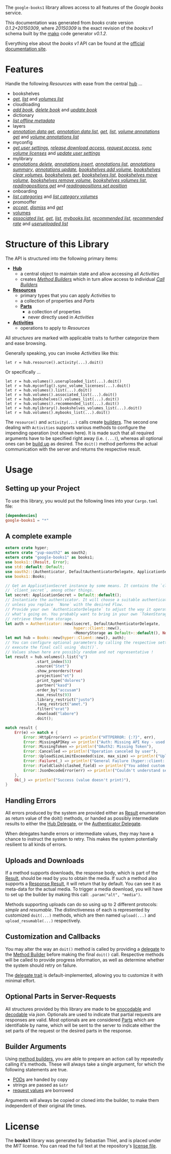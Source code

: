 <!---
DO NOT EDIT !
This file was generated automatically from 'src/mako/api/README.md.mako'
DO NOT EDIT !
-->
The `google-books1` library allows access to all features of the *Google books* service.

This documentation was generated from *books* crate version *0.1.2+20150309*, where *20150309* is the exact revision of the *books:v1* schema built by the [mako](http://www.makotemplates.org/) code generator *v0.1.2*.

Everything else about the *books* *v1* API can be found at the
[official documentation site](https://developers.google.com/books/docs/v1/getting_started).
# Features

Handle the following *Resources* with ease from the central [hub](http://byron.github.io/google-apis-rs/google-books1/struct.Books.html) ... 

* bookshelves
 * [*get*](http://byron.github.io/google-apis-rs/google-books1/struct.BookshelveGetCall.html), [*list*](http://byron.github.io/google-apis-rs/google-books1/struct.BookshelveListCall.html) and [*volumes list*](http://byron.github.io/google-apis-rs/google-books1/struct.BookshelveVolumeListCall.html)
* cloudloading
 * [*add book*](http://byron.github.io/google-apis-rs/google-books1/struct.CloudloadingAddBookCall.html), [*delete book*](http://byron.github.io/google-apis-rs/google-books1/struct.CloudloadingDeleteBookCall.html) and [*update book*](http://byron.github.io/google-apis-rs/google-books1/struct.CloudloadingUpdateBookCall.html)
* dictionary
 * [*list offline metadata*](http://byron.github.io/google-apis-rs/google-books1/struct.DictionaryListOfflineMetadataCall.html)
* layers
 * [*annotation data get*](http://byron.github.io/google-apis-rs/google-books1/struct.LayerAnnotationDataGetCall.html), [*annotation data list*](http://byron.github.io/google-apis-rs/google-books1/struct.LayerAnnotationDataListCall.html), [*get*](http://byron.github.io/google-apis-rs/google-books1/struct.LayerGetCall.html), [*list*](http://byron.github.io/google-apis-rs/google-books1/struct.LayerListCall.html), [*volume annotations get*](http://byron.github.io/google-apis-rs/google-books1/struct.LayerVolumeAnnotationGetCall.html) and [*volume annotations list*](http://byron.github.io/google-apis-rs/google-books1/struct.LayerVolumeAnnotationListCall.html)
* myconfig
 * [*get user settings*](http://byron.github.io/google-apis-rs/google-books1/struct.MyconfigGetUserSettingCall.html), [*release download access*](http://byron.github.io/google-apis-rs/google-books1/struct.MyconfigReleaseDownloadAccesCall.html), [*request access*](http://byron.github.io/google-apis-rs/google-books1/struct.MyconfigRequestAccesCall.html), [*sync volume licenses*](http://byron.github.io/google-apis-rs/google-books1/struct.MyconfigSyncVolumeLicenseCall.html) and [*update user settings*](http://byron.github.io/google-apis-rs/google-books1/struct.MyconfigUpdateUserSettingCall.html)
* mylibrary
 * [*annotations delete*](http://byron.github.io/google-apis-rs/google-books1/struct.MylibraryAnnotationDeleteCall.html), [*annotations insert*](http://byron.github.io/google-apis-rs/google-books1/struct.MylibraryAnnotationInsertCall.html), [*annotations list*](http://byron.github.io/google-apis-rs/google-books1/struct.MylibraryAnnotationListCall.html), [*annotations summary*](http://byron.github.io/google-apis-rs/google-books1/struct.MylibraryAnnotationSummaryCall.html), [*annotations update*](http://byron.github.io/google-apis-rs/google-books1/struct.MylibraryAnnotationUpdateCall.html), [*bookshelves add volume*](http://byron.github.io/google-apis-rs/google-books1/struct.MylibraryBookshelveAddVolumeCall.html), [*bookshelves clear volumes*](http://byron.github.io/google-apis-rs/google-books1/struct.MylibraryBookshelveClearVolumeCall.html), [*bookshelves get*](http://byron.github.io/google-apis-rs/google-books1/struct.MylibraryBookshelveGetCall.html), [*bookshelves list*](http://byron.github.io/google-apis-rs/google-books1/struct.MylibraryBookshelveListCall.html), [*bookshelves move volume*](http://byron.github.io/google-apis-rs/google-books1/struct.MylibraryBookshelveMoveVolumeCall.html), [*bookshelves remove volume*](http://byron.github.io/google-apis-rs/google-books1/struct.MylibraryBookshelveRemoveVolumeCall.html), [*bookshelves volumes list*](http://byron.github.io/google-apis-rs/google-books1/struct.MylibraryBookshelveVolumeListCall.html), [*readingpositions get*](http://byron.github.io/google-apis-rs/google-books1/struct.MylibraryReadingpositionGetCall.html) and [*readingpositions set position*](http://byron.github.io/google-apis-rs/google-books1/struct.MylibraryReadingpositionSetPositionCall.html)
* onboarding
 * [*list categories*](http://byron.github.io/google-apis-rs/google-books1/struct.OnboardingListCategoryCall.html) and [*list category volumes*](http://byron.github.io/google-apis-rs/google-books1/struct.OnboardingListCategoryVolumeCall.html)
* promooffer
 * [*accept*](http://byron.github.io/google-apis-rs/google-books1/struct.PromoofferAcceptCall.html), [*dismiss*](http://byron.github.io/google-apis-rs/google-books1/struct.PromoofferDismisCall.html) and [*get*](http://byron.github.io/google-apis-rs/google-books1/struct.PromoofferGetCall.html)
* [volumes](http://byron.github.io/google-apis-rs/google-books1/struct.Volume.html)
 * [*associated list*](http://byron.github.io/google-apis-rs/google-books1/struct.VolumeAssociatedListCall.html), [*get*](http://byron.github.io/google-apis-rs/google-books1/struct.VolumeGetCall.html), [*list*](http://byron.github.io/google-apis-rs/google-books1/struct.VolumeListCall.html), [*mybooks list*](http://byron.github.io/google-apis-rs/google-books1/struct.VolumeMybookListCall.html), [*recommended list*](http://byron.github.io/google-apis-rs/google-books1/struct.VolumeRecommendedListCall.html), [*recommended rate*](http://byron.github.io/google-apis-rs/google-books1/struct.VolumeRecommendedRateCall.html) and [*useruploaded list*](http://byron.github.io/google-apis-rs/google-books1/struct.VolumeUseruploadedListCall.html)




# Structure of this Library

The API is structured into the following primary items:

* **[Hub](http://byron.github.io/google-apis-rs/google-books1/struct.Books.html)**
    * a central object to maintain state and allow accessing all *Activities*
    * creates [*Method Builders*](http://byron.github.io/google-apis-rs/google-books1/trait.MethodsBuilder.html) which in turn
      allow access to individual [*Call Builders*](http://byron.github.io/google-apis-rs/google-books1/trait.CallBuilder.html)
* **[Resources](http://byron.github.io/google-apis-rs/google-books1/trait.Resource.html)**
    * primary types that you can apply *Activities* to
    * a collection of properties and *Parts*
    * **[Parts](http://byron.github.io/google-apis-rs/google-books1/trait.Part.html)**
        * a collection of properties
        * never directly used in *Activities*
* **[Activities](http://byron.github.io/google-apis-rs/google-books1/trait.CallBuilder.html)**
    * operations to apply to *Resources*

All *structures* are marked with applicable traits to further categorize them and ease browsing.

Generally speaking, you can invoke *Activities* like this:

```Rust,ignore
let r = hub.resource().activity(...).doit()
```

Or specifically ...

```ignore
let r = hub.volumes().useruploaded_list(...).doit()
let r = hub.myconfig().sync_volume_licenses(...).doit()
let r = hub.volumes().list(...).doit()
let r = hub.volumes().associated_list(...).doit()
let r = hub.bookshelves().volumes_list(...).doit()
let r = hub.volumes().recommended_list(...).doit()
let r = hub.mylibrary().bookshelves_volumes_list(...).doit()
let r = hub.volumes().mybooks_list(...).doit()
```

The `resource()` and `activity(...)` calls create [builders][builder-pattern]. The second one dealing with `Activities` 
supports various methods to configure the impending operation (not shown here). It is made such that all required arguments have to be 
specified right away (i.e. `(...)`), whereas all optional ones can be [build up][builder-pattern] as desired.
The `doit()` method performs the actual communication with the server and returns the respective result.

# Usage

## Setting up your Project

To use this library, you would put the following lines into your `Cargo.toml` file:

```toml
[dependencies]
google-books1 = "*"
```

## A complete example

```Rust
extern crate hyper;
extern crate "yup-oauth2" as oauth2;
extern crate "google-books1" as books1;
use books1::{Result, Error};
use std::default::Default;
use oauth2::{Authenticator, DefaultAuthenticatorDelegate, ApplicationSecret, MemoryStorage};
use books1::Books;

// Get an ApplicationSecret instance by some means. It contains the `client_id` and 
// `client_secret`, among other things.
let secret: ApplicationSecret = Default::default();
// Instantiate the authenticator. It will choose a suitable authentication flow for you, 
// unless you replace  `None` with the desired Flow.
// Provide your own `AuthenticatorDelegate` to adjust the way it operates and get feedback about 
// what's going on. You probably want to bring in your own `TokenStorage` to persist tokens and
// retrieve them from storage.
let auth = Authenticator::new(&secret, DefaultAuthenticatorDelegate,
                              hyper::Client::new(),
                              <MemoryStorage as Default>::default(), None);
let mut hub = Books::new(hyper::Client::new(), auth);
// You can configure optional parameters by calling the respective setters at will, and
// execute the final call using `doit()`.
// Values shown here are possibly random and not representative !
let result = hub.volumes().list("q")
             .start_index(53)
             .source("Stet")
             .show_preorders(true)
             .projection("et")
             .print_type("dolores")
             .partner("kasd")
             .order_by("accusam")
             .max_results(93)
             .library_restrict("justo")
             .lang_restrict("amet.")
             .filter("erat")
             .download("labore")
             .doit();

match result {
    Err(e) => match e {
        Error::HttpError(err) => println!("HTTPERROR: {:?}", err),
        Error::MissingAPIKey => println!("Auth: Missing API Key - used if there are no scopes"),
        Error::MissingToken => println!("OAuth2: Missing Token"),
        Error::Cancelled => println!("Operation canceled by user"),
        Error::UploadSizeLimitExceeded(size, max_size) => println!("Upload size too big: {} of {}", size, max_size),
        Error::Failure(_) => println!("General Failure (hyper::client::Response doesn't print)"),
        Error::FieldClash(clashed_field) => println!("You added custom parameter which is part of builder: {:?}", clashed_field),
        Error::JsonDecodeError(err) => println!("Couldn't understand server reply - maybe API needs update: {:?}", err),
    },
    Ok(_) => println!("Success (value doesn't print)"),
}

```
## Handling Errors

All errors produced by the system are provided either as [Result](http://byron.github.io/google-apis-rs/google-books1/enum.Result.html) enumeration as return value of 
the doit() methods, or handed as possibly intermediate results to either the 
[Hub Delegate](http://byron.github.io/google-apis-rs/google-books1/trait.Delegate.html), or the [Authenticator Delegate](http://byron.github.io/google-apis-rs/google-books1/../yup-oauth2/trait.AuthenticatorDelegate.html).

When delegates handle errors or intermediate values, they may have a chance to instruct the system to retry. This 
makes the system potentially resilient to all kinds of errors.

## Uploads and Downloads
If a method supports downloads, the response body, which is part of the [Result](http://byron.github.io/google-apis-rs/google-books1/enum.Result.html), should be
read by you to obtain the media.
If such a method also supports a [Response Result](http://byron.github.io/google-apis-rs/google-books1/trait.ResponseResult.html), it will return that by default.
You can see it as meta-data for the actual media. To trigger a media download, you will have to set up the builder by making
this call: `.param("alt", "media")`.

Methods supporting uploads can do so using up to 2 different protocols: 
*simple* and *resumable*. The distinctiveness of each is represented by customized 
`doit(...)` methods, which are then named `upload(...)` and `upload_resumable(...)` respectively.

## Customization and Callbacks

You may alter the way an `doit()` method is called by providing a [delegate](http://byron.github.io/google-apis-rs/google-books1/trait.Delegate.html) to the 
[Method Builder](http://byron.github.io/google-apis-rs/google-books1/trait.CallBuilder.html) before making the final `doit()` call. 
Respective methods will be called to provide progress information, as well as determine whether the system should 
retry on failure.

The [delegate trait](http://byron.github.io/google-apis-rs/google-books1/trait.Delegate.html) is default-implemented, allowing you to customize it with minimal effort.

## Optional Parts in Server-Requests

All structures provided by this library are made to be [enocodable](http://byron.github.io/google-apis-rs/google-books1/trait.RequestValue.html) and 
[decodable](http://byron.github.io/google-apis-rs/google-books1/trait.ResponseResult.html) via *json*. Optionals are used to indicate that partial requests are responses 
are valid.
Most optionals are are considered [Parts](http://byron.github.io/google-apis-rs/google-books1/trait.Part.html) which are identifiable by name, which will be sent to 
the server to indicate either the set parts of the request or the desired parts in the response.

## Builder Arguments

Using [method builders](http://byron.github.io/google-apis-rs/google-books1/trait.CallBuilder.html), you are able to prepare an action call by repeatedly calling it's methods.
These will always take a single argument, for which the following statements are true.

* [PODs][wiki-pod] are handed by copy
* strings are passed as `&str`
* [request values](http://byron.github.io/google-apis-rs/google-books1/trait.RequestValue.html) are borrowed

Arguments will always be copied or cloned into the builder, to make them independent of their original life times.

[wiki-pod]: http://en.wikipedia.org/wiki/Plain_old_data_structure
[builder-pattern]: http://en.wikipedia.org/wiki/Builder_pattern
[google-go-api]: https://github.com/google/google-api-go-client

# License
The **books1** library was generated by Sebastian Thiel, and is placed 
under the *MIT* license.
You can read the full text at the repository's [license file][repo-license].

[repo-license]: https://github.com/Byron/google-apis-rs/LICENSE.md
